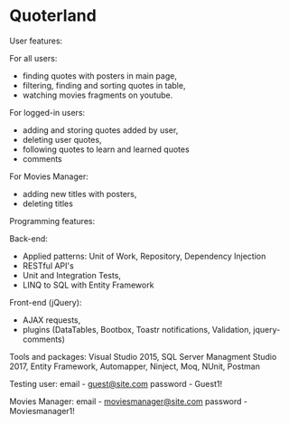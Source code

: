 # Quoterland

User features:

For all users:
- finding quotes with posters in main page,
- filtering, finding and sorting quotes in table,
- watching movies fragments on youtube.

For logged-in users:
- adding and storing quotes added by user,
- deleting user quotes,
- following quotes to learn and learned quotes
- comments

For Movies Manager:
- adding new titles with posters,
- deleting titles

Programming features:

Back-end:
- Applied patterns: Unit of Work, Repository, Dependency Injection
- RESTful API's
- Unit and Integration Tests,
- LINQ to SQL with Entity Framework

Front-end (jQuery):
- AJAX requests, 
- plugins (DataTables, Bootbox, Toastr notifications, Validation, jquery-comments)

Tools and packages: Visual Studio 2015, SQL Server Managment Studio 2017, Entity Framework, Automapper, Ninject, Moq, NUnit, Postman 

Testing user: 
email -  guest@site.com
password - Guest1!

Movies Manager:
email - moviesmanager@site.com
password - Moviesmanager1!


